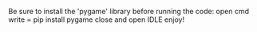 Be sure to install the 'pygame' library before running the code:
open cmd
write = pip install pygame
close and open IDLE
enjoy!
